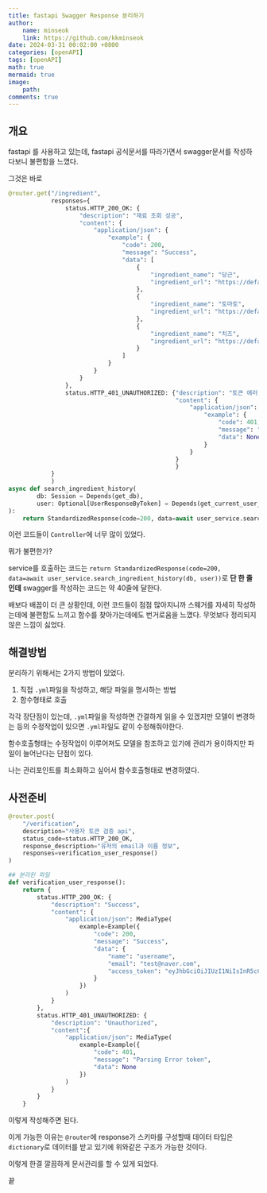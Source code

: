 ```yaml
---
title: fastapi Swagger Response 분리하기
author: 
    name: minseok
    link: https://github.com/kkminseok
date: 2024-03-31 00:02:00 +0800
categories: [openAPI]
tags: [openAPI]
math: true
mermaid: true
image: 
    path: 
comments: true
---
```



## 개요

fastapi 를 사용하고 있는데, fastapi 공식문서를 따라가면서 swagger문서를 작성하다보니 불편함을 느꼈다.



그것은 바로

```python
@router.get("/ingredient",
            responses={
                status.HTTP_200_OK: {
                    "description": "재료 조회 성공",
                    "content": {
                        "application/json": {
                            "example": {
                                "code": 200,
                                "message": "Success",
                                "data": [
                                    {
                                        "ingredient_name": "당근",
                                        "ingredient_url": "https://default.image"
                                    },
                                    {
                                        "ingredient_name": "토마토",
                                        "ingredient_url": "https://default.image"
                                    },
                                    {
                                        "ingredient_name": "치즈",
                                        "ingredient_url": "https://default.image"
                                    }
                                ]
                            }
                        }
                    }
                },
                status.HTTP_401_UNAUTHORIZED: {"description": "토큰 에러",
                                               "content": {
                                                   "application/json": {
                                                       "example": {
                                                           "code": 401,
                                                           "message": "Parsing Error token",
                                                           "data": None
                                                       }
                                                   }
                                               }
                                               }
            }
            )
async def search_ingredient_history(
        db: Session = Depends(get_db),
        user: Optional[UserResponseByToken] = Depends(get_current_user_authorizer())
):
    return StandardizedResponse(code=200, data=await user_service.search_ingredient_history(db, user))

```

이런 코드들이 `Controller`에 너무 많이 있었다.

뭐가 불편한가?

service를 호출하는 코드는 `return StandardizedResponse(code=200, data=await user_service.search_ingredient_history(db, user))`로 **단 한 줄인데**  swagger를 작성하는 코드는 약 40줄에 달한다.

배보다 배꼽이 더 큰 상황인데, 이런 코드들이 점점 많아지니까 스웨거를 자세히 작성하는데에 불편함도 느끼고 함수를 찾아가는데에도 번거로움을 느꼈다. 무엇보다 정리되지 않은 느낌이 싫었다.


## 해결방법

분리하기 위해서는 2가지 방법이 있었다.
1. 직접 `.yml`파일을 작성하고, 해당 파일을 명시하는 방법
2. 함수형태로 호출

각각 장단점이 있는데, `.yml`파일을 작성하면 간결하게 읽을 수 있겠지만 모델이 변경하는 등의 수정작업이 있으면 `.yml`파일도 같이 수정해줘야한다.

함수호출형태는 수정작업이 이루어져도 모델을 참조하고 있기에 관리가 용이하지만 파일이 늘어난다는 단점이 있다.

나는 관리포인트를 최소화하고 싶어서 함수호출형태로 변경하였다.

## 사전준비

```python
@router.post(
    "/verification",
    description="사용자 토큰 검증 api",
    status_code=status.HTTP_200_OK,
    response_description="유저의 email과 이름 정보",
    responses=verification_user_response()
)

## 분리된 파일
def verification_user_response():
    return {
        status.HTTP_200_OK: {
            "description": "Success",
            "content": {
                "application/json": MediaType(
                    example=Example({
                        "code": 200,
                        "message": "Success",
                        "data": {
                            "name": "username",
                            "email": "test@naver.com",
                            "access_token": "eyJhbGciOiJIUzI1NiIsInR5cCI6IkpXVCJ9.eyJuaWNrbmFtZSI6IkppaG8gSmFuZyIsImV4cCI6MTcxMjIyODAzM30.RUl1PC3VuuQuldnl0IZMg4YEgSq-P1oZmKDrnjzt-uZ"
                        }
                    })
                )
            }
        },
        status.HTTP_401_UNAUTHORIZED: {
            "description": "Unauthorized",
            "content":{
                "application/json": MediaType(
                    example=Example({
                        "code": 401,
                        "message": "Parsing Error token",
                        "data": None
                    })
                )
            }
        }
    }
```

이렇게 작성해주면 된다.

이게 가능한 이유는 `@router`에 response가 스키마를 구성할때 데이터 타입은 `dictionary`로 데이터를 받고 있기에 위와같은 구조가 가능한 것이다.



이렇게 한결 깔끔하게 문서관리를 할 수 있게 되었다. 

끝
